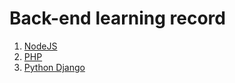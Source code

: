 # Back-end learning record
1. [NodeJS](./NodeJS/README.md)
2. [PHP](./PHP/README.md)
3. [Python Django](./Python/README.md)